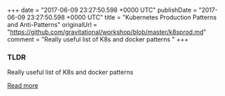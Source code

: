 +++
date = "2017-06-09 23:27:50.598 +0000 UTC"
publishDate = "2017-06-09 23:27:50.598 +0000 UTC"
title = "Kubernetes Production Patterns and Anti-Patterns"
originalUrl = "https://github.com/gravitational/workshop/blob/master/k8sprod.md"
comment = "Really useful list of K8s and docker patterns "
+++

### TLDR

Really useful list of K8s and docker patterns

[Read more](https://github.com/gravitational/workshop/blob/master/k8sprod.md)

